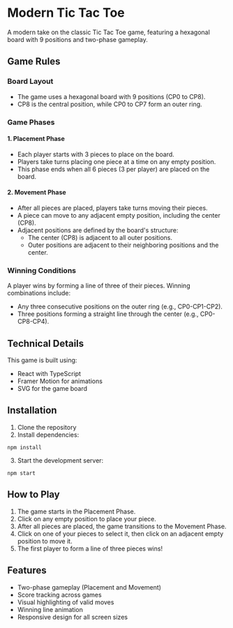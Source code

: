 # Modern Tic Tac Toe

A modern take on the classic Tic Tac Toe game, featuring a hexagonal board with 9 positions and two-phase gameplay.

## Game Rules

### Board Layout
- The game uses a hexagonal board with 9 positions (CP0 to CP8).
- CP8 is the central position, while CP0 to CP7 form an outer ring.

### Game Phases

#### 1. Placement Phase
- Each player starts with 3 pieces to place on the board.
- Players take turns placing one piece at a time on any empty position.
- This phase ends when all 6 pieces (3 per player) are placed on the board.

#### 2. Movement Phase
- After all pieces are placed, players take turns moving their pieces.
- A piece can move to any adjacent empty position, including the center (CP8).
- Adjacent positions are defined by the board's structure:
  - The center (CP8) is adjacent to all outer positions.
  - Outer positions are adjacent to their neighboring positions and the center.

### Winning Conditions
A player wins by forming a line of three of their pieces. Winning combinations include:
- Any three consecutive positions on the outer ring (e.g., CP0-CP1-CP2).
- Three positions forming a straight line through the center (e.g., CP0-CP8-CP4).

## Technical Details

This game is built using:
- React with TypeScript
- Framer Motion for animations
- SVG for the game board

## Installation

1. Clone the repository
2. Install dependencies:
```
npm install
```
3. Start the development server:
```
npm start
```

## How to Play

1. The game starts in the Placement Phase.
2. Click on any empty position to place your piece.
3. After all pieces are placed, the game transitions to the Movement Phase.
4. Click on one of your pieces to select it, then click on an adjacent empty position to move it.
5. The first player to form a line of three pieces wins!

## Features

- Two-phase gameplay (Placement and Movement)
- Score tracking across games
- Visual highlighting of valid moves
- Winning line animation
- Responsive design for all screen sizes 